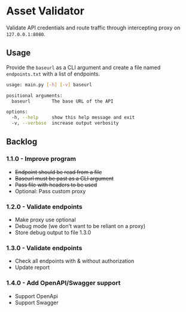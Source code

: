 # Asset Validator
Validate API credentials and route traffic through intercepting proxy on `127.0.0.1:8080`.

## Usage

Provide the `baseurl` as a CLI argument and create a file named `endpoints.txt` with a list of endpoints.


```bash
usage: main.py [-h] [-v] baseurl

positional arguments:
  baseurl        The base URL of the API

options:
  -h, --help     show this help message and exit
  -v, --verbose  increase output verbosity
```

## Backlog
### 1.1.0 - Improve program
 - ~~Endpoint should be read from a file~~
 - ~~Baseurl must be past as a CLI argument~~
 - ~~Pass file with headers to be used~~
 - Optional: Pass custom proxy
### 1.2.0 - Validate endpoints
 - Make proxy use optional
 - Debug mode (we don't want to be reliant on a proxy)
 - Store debug output to file 1.3.0
### 1.3.0 - Validate endpoints
 - Check all endpoints with & without authorization
 - Update report
### 1.4.0 - Add OpenAPI/Swagger support
 - Support OpenApi
 - Support Swagger